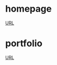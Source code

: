# homepage
[URL](https://tes-digitalbiz.jp/)

# portfolio
[URL](https://tes-digitalbiz.jp/portfolio.html)